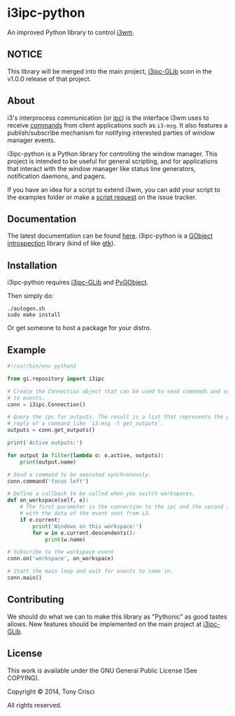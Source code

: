 # i3ipc-python

An improved Python library to control [i3wm](http://i3wm.org).

## NOTICE

This library will be merged into the main project, [i3ipc-GLib](https://github.com/acrisci/i3ipc-glib) soon in the v1.0.0 release of that project.

## About

i3's interprocess communication (or [ipc](http://i3wm.org/docs/ipc.html)) is the interface i3wm uses to receive [commands](http://i3wm.org/docs/userguide.html#_list_of_commands) from client applications such as `i3-msg`. It also features a publish/subscribe mechanism for notifying interested parties of window manager events.

i3ipc-python is a Python library for controlling the window manager. This project is intended to be useful for general scripting, and for applications that interact with the window manager like status line generators, notification daemons, and pagers.

If you have an idea for a script to extend i3wm, you can add your script to the examples folder or make a [script request](https://github.com/acrisci/i3ipc-python/issues) on the issue tracker.

## Documentation

The latest documentation can be found [here](http://dubstepdish.com/i3ipc-glib). i3ipc-python is a [GObject introspection](https://developer.gnome.org/gobject/stable/) library (kind of like [gtk](https://developer.gnome.org/)).

## Installation

i3ipc-python requires [i3ipc-GLib](https://github.com/acrisci/i3ipc-glib) and [PyGObject](https://wiki.gnome.org/action/show/Projects/PyGObject).

Then simply do:

```shell
./autogen.sh
sudo make install
```

Or get someone to host a package for your distro.

## Example

```python
#!/usr/bin/env python3

from gi.repository import i3ipc

# Create the Connection object that can be used to send commands and subscribe
# to events.
conn = i3ipc.Connection()

# Query the ipc for outputs. The result is a list that represents the parsed
# reply of a command like `i3-msg -t get_outputs`.
outputs = conn.get_outputs()

print('Active outputs:')

for output in filter(lambda o: o.active, outputs):
    print(output.name)

# Send a command to be executed synchronously.
conn.command('focus left')

# Define a callback to be called when you switch workspaces.
def on_workspace(self, e):
    # The first parameter is the connection to the ipc and the second is an object
    # with the data of the event sent from i3.
    if e.current:
        print('Windows on this workspace:')
        for w in e.current.descendents():
            print(w.name)

# Subscribe to the workspace event
conn.on('workspace', on_workspace)

# Start the main loop and wait for events to come in.
conn.main()
```

## Contributing

We should do what we can to make this library as "Pythonic" as good tastes allows. New features should be implemented on the main project at [i3ipc-GLib](https://github.com/acrisci/i3ipc-glib).

## License

This work is available under the GNU General Public License (See COPYING).

Copyright © 2014, Tony Crisci

All rights reserved.
